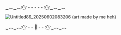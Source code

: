 ‿︵‿︵୨˚̣̣̣͙୧ - - - - - ୨˚̣̣̣͙୧‿︵‿︵

![Untitled89_20250602083206](https://github.com/user-attachments/assets/cc2b7515-6a0f-4673-a8e9-0ce6122db036)
    (art made by me heh)



‿︵‿︵୨˚̣̣̣͙୧ - - 🍑 - - ୨˚̣̣̣͙୧‿︵‿︵
